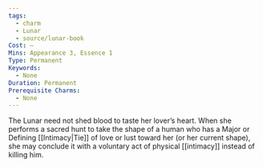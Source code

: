 ```yaml
---
tags:
  - charm
  - Lunar
  - source/lunar-book
Cost: —
Mins: Appearance 3, Essence 1
Type: Permanent
Keywords:
  - None
Duration: Permanent
Prerequisite Charms:
  - None
---
```

The Lunar need not shed blood to taste her lover’s heart. When she performs a sacred hunt to take the shape of a human who has a Major or Defining [[Intimacy|Tie]] of love or lust toward her (or her current shape), she may conclude it with a voluntary act of physical [[intimacy]] instead of killing him.